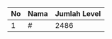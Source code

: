 | No | Nama            | Jumlah Level |
|----|-----------------|--------------|
| 1  | #    |    2486        |
